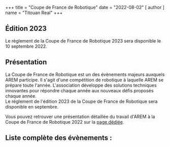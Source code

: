 +++
title = "Coupe de France de Robotique"
date = "2022-08-02"
[ author ]
  name = "Titouan Real"
+++

## Édition 2023
Le règlement de la Coupe de France de Robotique 2023 sera disponible le 10 septembre 2022.

## Présentation
La Coupe de France de Robotique est un des évènements majeurs auxquels AREM participe. Il s'agit d'une compétition de robotique à laquelle AREM se prépare toute l'année. L'association développe des solutions techniques innovantes pour répondre chaque année aux nouveaux défis proposés chaque année.\
Le réglement de l'édition 2023 de la Coupe de France de Robotique sera disponible en septembre.

Vous pouvez retrouver une présentation détaillée du travail d'AREM à la Coupe de France de Robotique 2022 sur la [page dédiée](2022).

## Liste complète des évènements :